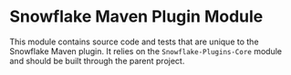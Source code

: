 # Snowflake Maven Plugin Module

This module contains source code and tests that are unique to the Snowflake Maven plugin.
It relies on the `Snowflake-Plugins-Core` module and should be built through the parent project. 
